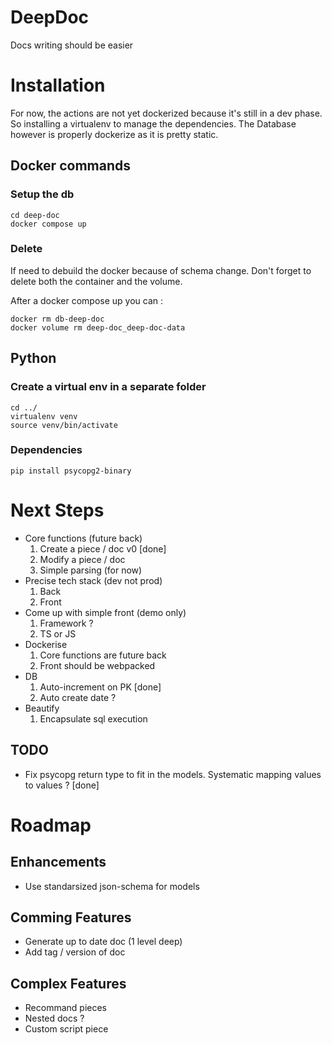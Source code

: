 # DeepDoc
Docs writing should be easier



# Installation
For now, the actions are not yet dockerized because it's still in a dev phase. So installing a virtualenv to manage the dependencies. The Database however is properly dockerize as it is pretty static.

## Docker commands
### Setup the db
```
cd deep-doc
docker compose up
```
### Delete
If need to debuild the docker because of schema change. Don't forget to delete both the container and the volume.

After a docker compose up you can :
```
docker rm db-deep-doc
docker volume rm deep-doc_deep-doc-data
```

## Python 
### Create a virtual env in a separate folder
```
cd ../
virtualenv venv
source venv/bin/activate
```

### Dependencies
```
pip install psycopg2-binary
``` 

# Next Steps
- Core functions (future back)
    1. Create a piece / doc v0 [done]
    2. Modify a piece / doc
    3. Simple parsing (for now)
- Precise tech stack (dev not prod)
    1. Back
    2. Front
- Come up with simple front (demo only)
    1. Framework ?
    2. TS or JS
-  Dockerise
    1. Core functions are future back
    2. Front should be webpacked
- DB
    1. Auto-increment on PK [done]
    2. Auto create date ?
- Beautify
    1. Encapsulate sql execution

## TODO
- Fix psycopg return type to fit in the models. Systematic mapping values to values ? [done]

# Roadmap
## Enhancements
- Use standarsized json-schema for models

## Comming Features
- Generate up to date doc (1 level deep)
- Add tag / version of doc

## Complex Features
- Recommand pieces
- Nested docs ?
- Custom script piece
